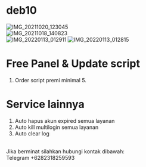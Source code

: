 # deb10
![IMG_20211020_123045](https://user-images.githubusercontent.com/56117745/138033702-dc2cdbcd-7d71-446d-b06c-4cb48aa37f22.jpg)
<br>
![IMG_20211018_140823](https://user-images.githubusercontent.com/56117745/137684523-d21a3d53-003b-4f9c-86b6-47ff67d8a0c4.jpg)
<br>
![IMG_20220113_012911](https://user-images.githubusercontent.com/56117745/149201424-cbcb4cdc-fbe0-4f5b-8f6b-65424c425bf0.jpg)
![IMG_20220113_012815](https://user-images.githubusercontent.com/56117745/149201456-bff23357-c46a-4213-9c64-994b64cfb1ff.jpg)
# Free Panel & Update script 
1. Order script premi minimal 5.
# Service lainnya
1. Auto hapus akun expired semua layanan
2. Auto kill multilogin semua layanan
3. Auto clear log
<br>
Jika berminat silahkan hubungi kontak dibawah:
<br>
Telegram +6282318259593
